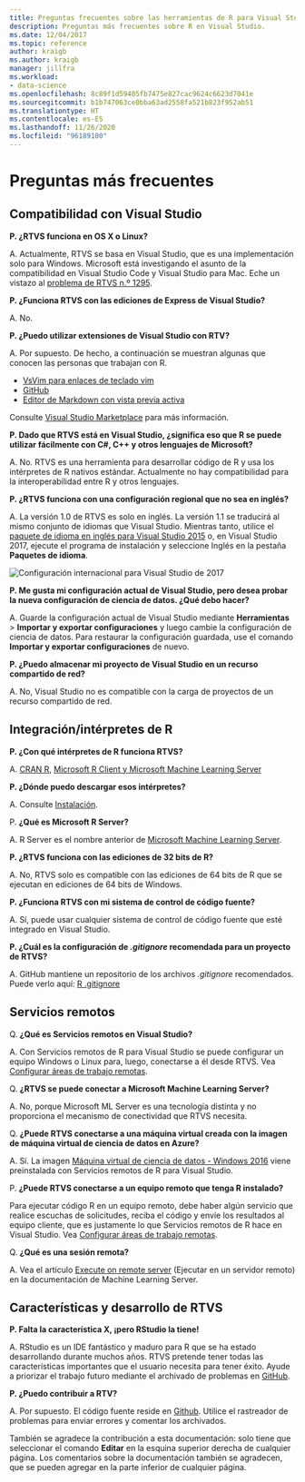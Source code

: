 ```yaml
---
title: Preguntas frecuentes sobre las herramientas de R para Visual Studio
description: Preguntas más frecuentes sobre R en Visual Studio.
ms.date: 12/04/2017
ms.topic: reference
author: kraigb
ms.author: kraigb
manager: jillfra
ms.workload:
- data-science
ms.openlocfilehash: 8c89f1d59405fb7475e827cac9624c6623d7041e
ms.sourcegitcommit: b1b747063ce0bba63ad2558fa521b823f952ab51
ms.translationtype: HT
ms.contentlocale: es-ES
ms.lasthandoff: 11/26/2020
ms.locfileid: "96189100"
---
```

# <a name="frequently-asked-questions"></a>Preguntas más frecuentes

## <a name="visual-studio-support"></a>Compatibilidad con Visual Studio

**P. ¿RTVS funciona en OS X o Linux?**

A. Actualmente, RTVS se basa en Visual Studio, que es una implementación solo para Windows. Microsoft está investigando el asunto de la compatibilidad en Visual Studio Code y Visual Studio para Mac. Eche un vistazo al [problema de RTVS n.º 1295](https://github.com/Microsoft/RTVS/issues/1295).

**P. ¿Funciona RTVS con las ediciones de Express de Visual Studio?**

A. No.

**P. ¿Puedo utilizar extensiones de Visual Studio con RTV?**

A. Por supuesto. De hecho, a continuación se muestran algunas que conocen las personas que trabajan con R.

- [VsVim para enlaces de teclado vim](https://marketplace.visualstudio.com/items?itemName=JaredParMSFT.VsVim)
- [GitHub](https://marketplace.visualstudio.com/items?itemName=GitHub.GitHubExtensionforVisualStudio)
- [Editor de Markdown con vista previa activa](https://marketplace.visualstudio.com/items?itemName=MadsKristensen.MarkdownEditor)

Consulte [Visual Studio Marketplace](https://marketplace.visualstudio.com/) para más información.

**P. Dado que RTVS está en Visual Studio, ¿significa eso que R se puede utilizar fácilmente con C#, C++ y otros lenguajes de Microsoft?**

A. No. RTVS es una herramienta para desarrollar código de R y usa los intérpretes de R nativos estándar. Actualmente no hay compatibilidad para la interoperabilidad entre R y otros lenguajes.

**P. ¿RTVS funciona con una configuración regional que no sea en inglés?**

A. La versión 1.0 de RTVS es solo en inglés. La versión 1.1 se traducirá al mismo conjunto de idiomas que Visual Studio. Mientras tanto, utilice el [paquete de idioma en inglés para Visual Studio 2015](https://www.microsoft.com/download/details.aspx?id=48157) o, en Visual Studio 2017, ejecute el programa de instalación y seleccione Inglés en la pestaña **Paquetes de idioma**.

![Configuración internacional para Visual Studio de 2017](media/FAQ-international-settings.png)

**P. Me gusta mi configuración actual de Visual Studio, pero desea probar la nueva configuración de ciencia de datos. ¿Qué debo hacer?**

A. Guarde la configuración actual de Visual Studio mediante **Herramientas** > **Importar y exportar configuraciones** y luego cambie la configuración de ciencia de datos. Para restaurar la configuración guardada, use el comando **Importar y exportar configuraciones** de nuevo.

**P. ¿Puedo almacenar mi proyecto de Visual Studio en un recurso compartido de red?**

A. No, Visual Studio no es compatible con la carga de proyectos de un recurso compartido de red.

## <a name="r-interpretersintegration"></a>Integración/intérpretes de R

**P. ¿Con qué intérpretes de R funciona RTVS?**

A. [CRAN R](https://cran.r-project.org/), [Microsoft R Client y Microsoft Machine Learning Server](/machine-learning-server/)

**P. ¿Dónde puedo descargar esos intérpretes?**

A. Consulte [Instalación](installing-r-tools-for-visual-studio.md).

P. **¿Qué es Microsoft R Server?**

A. R Server es el nombre anterior de [Microsoft Machine Learning Server](/machine-learning-server/what-is-machine-learning-server).

**P. ¿RTVS funciona con las ediciones de 32 bits de R?**

A. No, RTVS solo es compatible con las ediciones de 64 bits de R que se ejecutan en ediciones de 64 bits de Windows.

**P. ¿Funciona RTVS con mi sistema de control de código fuente?**

A. Sí, puede usar cualquier sistema de control de código fuente que esté integrado en Visual Studio.

**P. ¿Cuál es la configuración de *.gitignore* recomendada para un proyecto de RTVS?**

A. GitHub mantiene un repositorio de los archivos *.gitignore* recomendados. Puede verlo aquí: [R .gitignore](https://github.com/github/gitignore/blob/master/R.gitignore)

## <a name="remote-services"></a>Servicios remotos

Q. **¿Qué es Servicios remotos en Visual Studio?**

A. Con Servicios remotos de R para Visual Studio se puede configurar un equipo Windows o Linux para, luego, conectarse a él desde RTVS. Vea [Configurar áreas de trabajo remotas](setting-up-remote-r-workspaces.md).

Q. **¿RTVS se puede conectar a Microsoft Machine Learning Server?**

A. No, porque Microsoft ML Server es una tecnología distinta y no proporciona el mecanismo de conectividad que RTVS necesita.

Q. **¿Puede RTVS conectarse a una máquina virtual creada con la imagen de máquina virtual de ciencia de datos en Azure?**

A. Sí. La imagen [Máquina virtual de ciencia de datos - Windows 2016](https://azure.microsoft.com/services/virtual-machines/data-science-virtual-machines/) viene preinstalada con Servicios remotos de R para Visual Studio.

P. **¿Puede RTVS conectarse a un equipo remoto que tenga R instalado?**

Para ejecutar código R en un equipo remoto, debe haber algún servicio que realice escuchas de solicitudes, reciba el código y envíe los resultados al equipo cliente, que es justamente lo que Servicios remotos de R hace en Visual Studio. Vea [Configurar áreas de trabajo remotas](setting-up-remote-r-workspaces.md).

Q. **¿Qué es una sesión remota?**

A. Vea el artículo [Execute on remote server](/machine-learning-server/r/how-to-execute-code-remotely) (Ejecutar en un servidor remoto) en la documentación de Machine Learning Server.

## <a name="rtvs-development-and-features"></a>Características y desarrollo de RTVS

**P. Falta la característica X, ¡pero RStudio la tiene!**

A. RStudio es un IDE fantástico y maduro para R que se ha estado desarrollando durante muchos años. RTVS pretende tener todas las características importantes que el usuario necesita para tener éxito. Ayude a priorizar el trabajo futuro mediante el archivado de problemas en [GitHub](https://github.com/Microsoft/RTVS/issues/).

**P. ¿Puedo contribuir a RTV?**

A. Por supuesto. El código fuente reside en [Github](https://github.com/microsoft/RTVS). Utilice el rastreador de problemas para enviar errores y comentar los archivados.

También se agradece la contribución a esta documentación: solo tiene que seleccionar el comando **Editar** en la esquina superior derecha de cualquier página. Los comentarios sobre la documentación también se agradecen, que se pueden agregar en la parte inferior de cualquier página.
